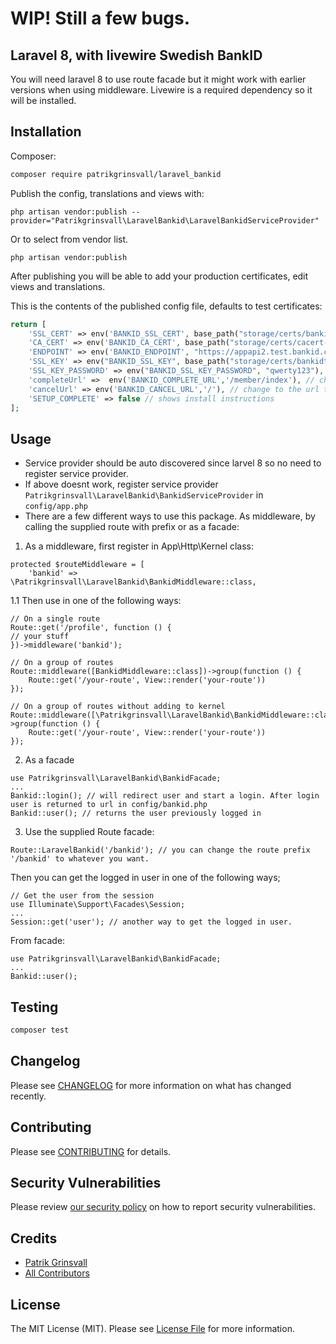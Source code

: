 # WIP! Still a few bugs.

## Laravel 8, with livewire Swedish BankID 
You will need laravel 8 to use route facade but it might work with earlier versions when using middleware. Livewire is a required dependency so it will be installed.


## Installation

Composer:
```bash
composer require patrikgrinsvall/laravel_bankid
```

Publish the config, translations and views with:
```
php artisan vendor:publish --provider="Patrikgrinsvall\LaravelBankid\LaravelBankidServiceProvider"
```
Or to select from vendor list.
```
php artisan vendor:publish
```
After publishing you will be able to add your production certificates, edit views and translations.

This is the contents of the published config file, defaults to test certificates:

```php
return [
    'SSL_CERT' => env('BANKID_SSL_CERT', base_path("storage/certs/bankidtest/bankidtest.crt.pem")),
    'CA_CERT' => env('BANKID_CA_CERT', base_path("storage/certs/cacert-2020-01-01.pem")),
    'ENDPOINT' => env('BANKID_ENDPOINT', "https://appapi2.test.bankid.com/rp/v5.1"),
    'SSL_KEY' => env("BANKID_SSL_KEY", base_path("storage/certs/bankidtest/bankidtest.key.pem")),
    'SSL_KEY_PASSWORD' => env("BANKID_SSL_KEY_PASSWORD", "qwerty123"),
    'completeUrl' =>  env('BANKID_COMPLETE_URL','/member/index'), // change to the url to redirect user to after completed login
    'cancelUrl' => env('BANKID_CANCEL_URL','/'), // change to the url to redirect user to if he press cancel.
    'SETUP_COMPLETE' => false // shows install instructions
];
```

## Usage
- Service provider should be auto discovered since larvel 8 so no need to register service provider. 
- If above doesnt work, register service provider `Patrikgrinsvall\LaravelBankid\BankidServiceProvider` in `config/app.php`
- There are a few different ways to use this package. As middleware, by calling the supplied route with prefix or as a facade:
1. As a middleware, first register in App\Http\Kernel class:
```
protected $routeMiddleware = [
    'bankid' => \Patrikgrinsvall\LaravelBankid\BankidMiddleware::class,
```
1.1  Then use in one of the following ways:
```
// On a single route
Route::get('/profile', function () {
// your stuff
})->middleware('bankid');

// On a group of routes
Route::middleware([BankidMiddleware::class])->group(function () {
    Route::get('/your-route', View::render('your-route'))
});

// On a group of routes without adding to kernel
Route::middleware([\Patrikgrinsvall\LaravelBankid\BankidMiddleware::class])->group(function () {
    Route::get('/your-route', View::render('your-route'))
});
```
2. As a facade
```
use Patrikgrinsvall\LaravelBankid\BankidFacade;
...
Bankid::login(); // will redirect user and start a login. After login user is returned to url in config/bankid.php
Bankid::user(); // returns the user previously logged in
```
3. Use the supplied Route facade:
```
Route::LaravelBankid('/bankid'); // you can change the route prefix '/bankid' to whatever you want.
```
Then you can get the logged in user in one of the following ways;
```
// Get the user from the session
use Illuminate\Support\Facades\Session;
...
Session::get('user'); // another way to get the logged in user.
```
From facade:
```
use Patrikgrinsvall\LaravelBankid\BankidFacade;
...
Bankid::user();
``` 

## Testing

```bash
composer test
```

## Changelog

Please see [CHANGELOG](CHANGELOG.md) for more information on what has changed recently.

## Contributing

Please see [CONTRIBUTING](.github/CONTRIBUTING.md) for details.

## Security Vulnerabilities

Please review [our security policy](../../security/policy) on how to report security vulnerabilities.

## Credits

- [Patrik Grinsvall](https://github.com/patrikgrinsvall)
- [All Contributors](../../contributors)

## License

The MIT License (MIT). Please see [License File](LICENSE.md) for more information.
